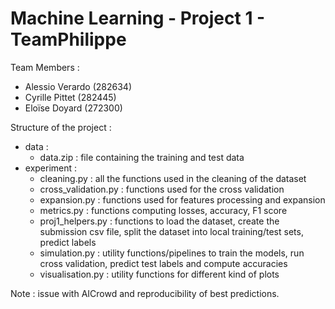 # Machine Learning - Project 1 - TeamPhilippe

Team Members :
- Alessio Verardo (282634)
- Cyrille Pittet (282445)
- Eloïse Doyard (272300)


Structure of the project :
- data :
    - data.zip : file containing the training and test data
- experiment :
    - cleaning.py : all the functions used in the cleaning of the dataset
    - cross_validation.py : functions used for the cross validation
    - expansion.py : functions used for features processing and expansion
    - metrics.py : functions computing losses, accuracy, F1 score
    - proj1_helpers.py : functions to load the dataset, create the submission csv file, split the dataset into local training/test sets, predict labels
    - simulation.py : utility functions/pipelines to train the models, run cross validation, predict test labels and compute accuracies
    - visualisation.py : utility functions for different kind of plots
  




Note : issue with AICrowd and reproducibility of best predictions.